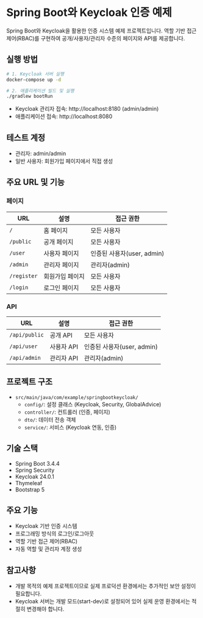 # Spring Boot와 Keycloak 인증 예제

Spring Boot와 Keycloak을 활용한 인증 시스템 예제 프로젝트입니다. 역할 기반 접근 제어(RBAC)를 구현하여 공개/사용자/관리자 수준의 페이지와 API를 제공합니다.

## 실행 방법

```bash
# 1. Keycloak 서버 실행
docker-compose up -d

# 2. 애플리케이션 빌드 및 실행
./gradlew bootRun
```

- Keycloak 관리자 접속: http://localhost:8180 (admin/admin)
- 애플리케이션 접속: http://localhost:8080

## 테스트 계정

- 관리자: admin/admin
- 일반 사용자: 회원가입 페이지에서 직접 생성

## 주요 URL 및 기능

### 페이지

| URL | 설명 | 접근 권한 |
|-----|------|----------|
| `/` | 홈 페이지 | 모든 사용자 |
| `/public` | 공개 페이지 | 모든 사용자 |
| `/user` | 사용자 페이지 | 인증된 사용자(user, admin) |
| `/admin` | 관리자 페이지 | 관리자(admin) |
| `/register` | 회원가입 페이지 | 모든 사용자 |
| `/login` | 로그인 페이지 | 모든 사용자 |

### API

| URL | 설명 | 접근 권한 |
|-----|------|----------|
| `/api/public` | 공개 API | 모든 사용자 |
| `/api/user` | 사용자 API | 인증된 사용자(user, admin) |
| `/api/admin` | 관리자 API | 관리자(admin) |

## 프로젝트 구조

- `src/main/java/com/example/springbootkeycloak/`
  - `config/`: 설정 클래스 (Keycloak, Security, GlobalAdvice)
  - `controller/`: 컨트롤러 (인증, 페이지)
  - `dto/`: 데이터 전송 객체
  - `service/`: 서비스 (Keycloak 연동, 인증)

## 기술 스택

- Spring Boot 3.4.4
- Spring Security
- Keycloak 24.0.1
- Thymeleaf
- Bootstrap 5

## 주요 기능

- Keycloak 기반 인증 시스템
- 프로그래밍 방식의 로그인/로그아웃
- 역할 기반 접근 제어(RBAC)
- 자동 역할 및 관리자 계정 생성

## 참고사항

- 개발 목적의 예제 프로젝트이므로 실제 프로덕션 환경에서는 추가적인 보안 설정이 필요합니다.
- Keycloak 서버는 개발 모드(start-dev)로 설정되어 있어 실제 운영 환경에서는 적절히 변경해야 합니다.
